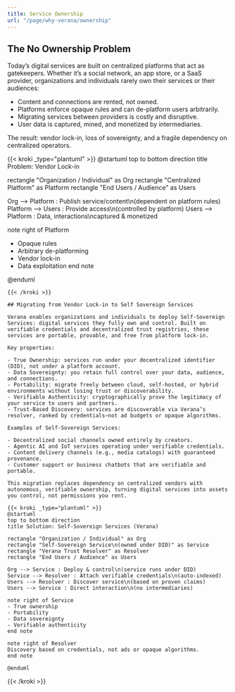 ```yaml
---
title: Service Ownership
url: "/page/why-verana/ownership"
---
```


## The No Ownership Problem

Today’s digital services are built on centralized platforms that act as gatekeepers. Whether it’s a social network, an app store, or a SaaS provider, organizations and individuals rarely own their services or their audiences:

- Content and connections are rented, not owned.
- Platforms enforce opaque rules and can de-platform users arbitrarily.
- Migrating services between providers is costly and disruptive.
- User data is captured, mined, and monetized by intermediaries.

The result: vendor lock-in, loss of sovereignty, and a fragile dependency on centralized operators.

{{< kroki _type="plantuml" >}}
@startuml
top to bottom direction
title Problem: Vendor Lock-in

rectangle "Organization / Individual" as Org
rectangle "Centralized Platform" as Platform
rectangle "End Users / Audience" as Users

Org --> Platform : Publish service/content\n(dependent on platform rules)
Platform --> Users : Provide access\n(controlled by platform)
Users --> Platform : Data, interactions\ncaptured & monetized

note right of Platform
- Opaque rules
- Arbitrary de-platforming
- Vendor lock-in
- Data exploitation
end note

@enduml
```
{{< /kroki >}}

## Migrating from Vendor Lock-in to Self Sovereign Services

Verana enables organizations and individuals to deploy Self-Sovereign Services: digital services they fully own and control. Built on verifiable credentials and decentralized trust registries, these services are portable, provable, and free from platform lock-in.

Key properties:

- True Ownership: services run under your decentralized identifier (DID), not under a platform account.
- Data Sovereignty: you retain full control over your data, audience, and connections.
- Portability: migrate freely between cloud, self-hosted, or hybrid environments without losing trust or discoverability.
- Verifiable Authenticity: cryptographically prove the legitimacy of your service to users and partners.
- Trust-Based Discovery: services are discoverable via Verana’s resolver, ranked by credentials—not ad budgets or opaque algorithms.

Examples of Self-Sovereign Services:

- Decentralized social channels owned entirely by creators.
- Agentic AI and IoT services operating under verifiable credentials.
- Content delivery channels (e.g., media catalogs) with guaranteed provenance.
- Customer support or business chatbots that are verifiable and portable.

This migration replaces dependency on centralized vendors with autonomous, verifiable ownership, turning digital services into assets you control, not permissions you rent.

{{< kroki _type="plantuml" >}}
@startuml
top to bottom direction
title Solution: Self-Sovereign Services (Verana)

rectangle "Organization / Individual" as Org
rectangle "Self-Sovereign Service\n(owned under DID)" as Service
rectangle "Verana Trust Resolver" as Resolver
rectangle "End Users / Audience" as Users

Org --> Service : Deploy & control\n(service runs under DID)
Service --> Resolver : Attach verifiable credentials\n(auto-indexed)
Users --> Resolver : Discover service\n(based on proven claims)
Users --> Service : Direct interaction\n(no intermediaries)

note right of Service
- True ownership
- Portability
- Data sovereignty
- Verifiable authenticity
end note

note right of Resolver
Discovery based on credentials, not ads or opaque algorithms.
end note

@enduml
```
{{< /kroki >}}
